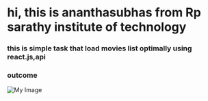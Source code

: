 # hi, this is ananthasubhas from Rp sarathy institute of technology

### this is simple task that load movies list optimally using react.js,api

### outcome

![My Image](/my_project-2/public/sample.png)
